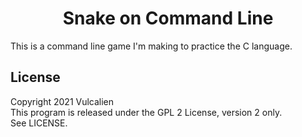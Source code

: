 <h1 align="center">Snake on Command Line</h1>

This is a command line game I'm making to practice the C language.

## License
Copyright 2021 Vulcalien\
This program is released under the GPL 2 License, version 2 only.\
See LICENSE.
